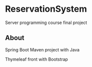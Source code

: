 # ReservationSystem
Server programming course final project

## About
Spring Boot Maven project with Java

Thymeleaf front with Bootstrap

